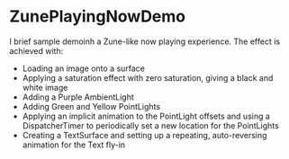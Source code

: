 # ZunePlayingNowDemo

I brief sample demoinh a Zune-like now playing experience. The effect is achieved with:

* Loading an image onto a surface
* Applying a saturation effect with zero saturation, giving a black and white image
* Adding a Purple AmbientLight
* Adding Green and Yellow PointLights
* Applying an implicit animation to the PointLight offsets and using a DispatcherTimer to periodically set a new location for the PointLights
* Creating a TextSurface and setting up a repeating, auto-reversing animation for the Text fly-in
